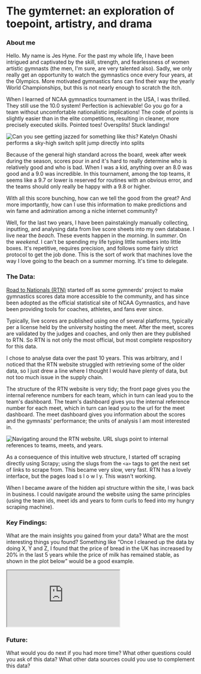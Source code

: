 # The gymternet: an exploration of toepoint, artistry, and drama

### About me

Hello. My name is Jes Hyne. For the past my whole life, I have been intrigued and captivated by the skill, strength, and fearlessness of women artistic gymnasts (the men, I'm sure, are very talented also). Sadly, we only really get an opportunity to watch the gymnastics once every four years, at the Olympics. More motivated gymnastics fans can find their way the yearly World Championships, but this is not nearly enough to scratch the itch.
 
When I learned of NCAA gymnastics tournament in the USA, I was thrilled. They still use the 10.0 system! Perfection is achievable! Go you go for a team without uncomfortable nationalistic implications! The code of points is slightly easier than in the elite competitions, resulting in cleaner, more precisely executed skills. Pointed toes! Oversplits! Stuck landings!

![Can you see getting jazzed for something like this? Katelyn Ohashi performs a sky-high switch split jump directly into splits](https://media3.giphy.com/media/v1.Y2lkPTc5MGI3NjExN2N3MzE2NWp0OTZoZDFrczE5N21idWJ3OGdiN3Uwbm13MWNpZ29meiZlcD12MV9pbnRlcm5hbF9naWZfYnlfaWQmY3Q9Zw/g4IP1VnrIUNRxKygV6/giphy.webp)

Because of the general high standard across the board, week after week during the season, scores pour in and it's hard to really determine who is relatively good and who is bad. When I was a kid, anything over an 8.0 was good and a 9.0 was incredible. In this tournament, among the top teams, it seems like a 9.7 or lower is reserved for routines with an obvious error, and the teams should only really be happy with a 9.8 or higher.

With all this score bunching, how can we tell the good from the great? And more importantly, how can I use this information to make predictions and win fame and admiration among a niche internet community? 

Well, for the last two years, I have been painstakingly manually collecting, inputting, and analysing data from live score sheets into my own database. I live near the *beach*. These events happen in the *morning*. In *summer*. On the *weekend*. I can't be spending my life typing little numbers into little boxes. It's repetitive, requires precision, and follows some fairly strict protocol to get the job done. This is the sort of work that machines love the way I love going to the beach on a summer morning. It's time to delegate.

### The Data: 

[Road to Nationals (RTN)]('https://roadtonationals.com/results/index.php') started off as some gymnerds' project to make gymnastics scores data more accessible to the community, and has since been adopted as the official statistical site of NCAA Gymnastics, and have been providing tools for coaches, athletes, and fans ever since.

Typically, live scores are published using one of several platforms, typically per a license held by the university hosting the meet. After the meet, scores are validated by the judges and coaches, and only then are they published to RTN. So RTN is not only the most official, but most complete respository for this data.

I chose to analyse data over the past 10 years. This was arbitrary, and I noticed that the RTN website struggled with retrieving some of the older data, so I just drew a line where I thought I would have plenty of data, but not too much issue in the supply chain.

The structure of the RTN website is very tidy; the front page gives you the internal reference numbers for each team, which in turn can lead you to the team's dashboard. The team's dashboard gives you the internal reference number for each meet, which in turn can lead you to the url for the meet dashboard. The meet dashboard gives you information about the scores and the gymnasts' performance; the units of analysis I am most interested in.

![Navigating around the RTN website. URL slugs point to internal references to teams, meets, and years.](https://github.com/user-attachments/assets/297ddf3f-de9e-48e5-9bd7-17b9cd82d35f)

As a consequence of this intuitive web structure, I started off scraping directly using Scrapy; using the slugs from the `<a>` tags to get the next set of links to scrape from. This became very slow, very fast. RTN has a lovely interface, but the pages load s l o w l y. This wasn't working.

When I became aware of the hidden api structure within the site, I was back in business. I could navigate around the website using the same principles (using the team ids, meet ids and years to form curls to feed into my hungry scraping machine).


### Key Findings: 

What are the main insights you gained from your data? What are the most interesting things you found? Something like “Once I cleaned up the data by doing X, Y and Z, I found that the price of bread in the UK has increased by 20% in the last 5 years while the price of milk has remained stable, as shown in the plot below” would be a good example.

<iframe src="https://github.com/LSE-ME204/me204-2024-project-jesatuts2/blob/main/docs/figures/tenniest_apparatus_animation.html"></iframe>

### Future: 
What would you do next if you had more time? What other questions could you ask of this data? What other data sources could you use to complement this data?

